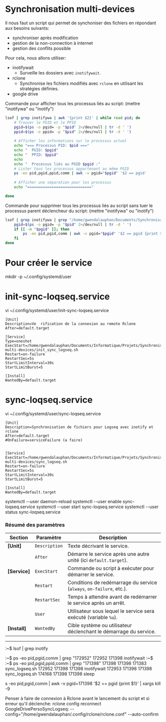 # Synchronisation multi-devices

Il nous faut un script qui permet de synchoniser des fichiers en répondant aux besoins suivants:
- synchroniser après modification
- gestion de la non-connection à internet
- gestion des conflits possible


Pour cela, nous allons utiliser:
- inotifywait
	- Surveille les dossiers avec `inotifywait`.
- rclone
	- Synchronise les fichiers modifiés avec `rclone` en utilisant les stratégies définies.
- google drive



Commande pour afficher tous les processus liés au script: (mettre "inotifywa" ou "inotify")
```bash
lsof | grep inotifywa | awk '{print $2}' | while read pid; do
    # Trouver le PGID et le PPID
    pgid=$(ps -o pgid= -p "$pid" 2>/dev/null | tr -d ' ')
    ppid=$(ps -o ppid= -p "$pid" 2>/dev/null | tr -d ' ')
    
    # Afficher les informations sur le processus actuel
    echo "=== Processus PID: $pid ==="
    echo "  PGID: $pgid"
    echo "  PPID: $ppid"
    echo
	echo "  Processus liés au PGID $pgid :"
    # Lister tous les processus appartenant au même PGID
    ps -eo pid,pgid,ppid,comm | awk -v pgid="$pgid" '$2 == pgid'
    
    # Afficher une séparation pour les processus
    echo "============================="

done
```

Commande pour supprimer tous les processus liés au script sans tuer le processus parent déclencheur du script: (mettre "inotifywa" ou "inotify")

```bash
lsof | grep inotifywa | grep "/home/gwendalauphan/Documents/Synchronisation-multi-devices" | awk '{print $2}' | while read pid; do
    pgid=$(ps -o pgid= -p "$pid" 2>/dev/null | tr -d ' ')
    if [[ -n "$pgid" ]]; then
        ps -eo pid,pgid,comm | awk -v pgid="$pgid" '$2 == pgid {print $1}' | xargs -r kill -9
    fi
done
```



# Pour créer le service

mkdir -p ~/.config/systemd/user

# init-sync-loqseq.service 

vi ~/.config/systemd/user/init-sync-loqseq.service 

```
[Unit]
Description=Ve  rification de la connexion au remote Rclone
After=default.target

[Service]
Type=oneshot
ExecStart=/home/gwendalauphan/Documents/Informatique/Projets/Synchronisation-multi-devices/init_sync_logseq.sh
Restart=on-failure
RestartSec=5s
StartLimitInterval=30s
StartLimitBurst=5

[Install]
WantedBy=default.target
```

# sync-loqseq.service 

vi ~/.config/systemd/user/sync-loqseq.service 

```
[Unit]
Description=Synchronisation de fichiers pour Logseq avec inotify et rclone
After=default.target
#OnFailure=serviceFailure (a faire)


[Service]
ExecStart=/home/gwendalauphan/Documents/Informatique/Projets/Synchronisation-multi-devices/sync_logseq.sh
Restart=on-failure
RestartSec=5s
StartLimitInterval=30s
StartLimitBurst=5

[Install]
WantedBy=default.target
```

systemctl --user daemon-reload
systemctl --user enable sync-loqseq.service 
systemctl --user start sync-loqseq.service 
systemctl --user status sync-loqseq.service 


### **Résumé des paramètres**

| Section    | Paramètre       | Description                                                                 |
|------------|-----------------|-----------------------------------------------------------------------------|
| **[Unit]** | `Description`   | Texte décrivant le service.                                                 |
|            | `After`         | Démarre le service après une autre unité (ici `default.target`).            |
| **[Service]** | `ExecStart`     | Commande ou script à exécuter pour démarrer le service.                     |
|            | `Restart`       | Conditions de redémarrage du service (`always`, `on-failure`, etc.).         |
|            | `RestartSec`    | Temps à attendre avant de redémarrer le service après un arrêt.              |
|            | `User`          | Utilisateur sous lequel le service sera exécuté (variable `%u`).            |
| **[Install]** | `WantedBy`      | Cible système ou utilisateur déclenchant le démarrage du service.           |

---


:~$ lsof | grep inotify 

:~$ ps -eo pid,pgid,comm | grep "172952"
 172952  171398 inotifywait
:~$ 
:~$ ps -eo pid,pgid,ppid,comm | grep "171398"
 171398  171398  171383 sync_logseq.sh
 172952  171398  171398 inotifywait
 172953  171398  171398 sync_logseq.sh
 174168  171398  171398 sleep

 s -eo pid,pgid,comm | awk -v pgid=171398 '$2 == pgid {print $1}' | xargs kill -9




Penser à faire de connexion à Rclone avant le lancement du script et si erreur qu'il déclenche:
rclone config reconnect GoogleDrivePersoSyncLogseq: --config="/home/gwendalauphan/.config/rclone/rclone.conf" --auto-confirm



    

